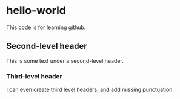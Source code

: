 # hello-world
This code is for learning github.

## Second-level header
This is some text under a second-level header.

### Third-level header
I can even create third level headers, and add missing punctuation.
